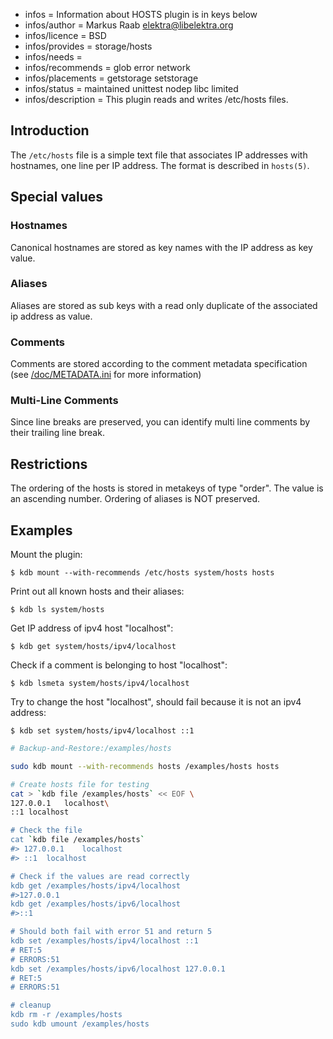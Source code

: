 - infos = Information about HOSTS plugin is in keys below
- infos/author = Markus Raab <elektra@libelektra.org>
- infos/licence = BSD
- infos/provides = storage/hosts
- infos/needs =
- infos/recommends = glob error network
- infos/placements = getstorage setstorage
- infos/status = maintained unittest nodep libc limited
- infos/description = This plugin reads and writes /etc/hosts files.

## Introduction

The `/etc/hosts` file is a simple text file that associates IP addresses
with hostnames, one line per IP address. The format is described in `hosts(5)`.

## Special values

### Hostnames

Canonical hostnames are stored as key names with the IP address as key
value. 

### Aliases

Aliases are stored as sub keys with a read only duplicate of the
associated ip address as value. 

### Comments

Comments are stored according to the comment metadata specification (see [/doc/METADATA.ini](/doc/METADATA.ini) for more information)

### Multi-Line Comments

Since line breaks are preserved, you can identify multi line comments
by their trailing line break.


## Restrictions

The ordering of the hosts is stored in metakeys of type "order".
The value is an ascending number. Ordering of aliases is NOT preserved.

## Examples

Mount the plugin:

    $ kdb mount --with-recommends /etc/hosts system/hosts hosts

Print out all known hosts and their aliases:

    $ kdb ls system/hosts

Get IP address of ipv4 host "localhost":

    $ kdb get system/hosts/ipv4/localhost

Check if a comment is belonging to host "localhost":

    $ kdb lsmeta system/hosts/ipv4/localhost

Try to change the host "localhost", should fail because it is not an ipv4 address:

    $ kdb set system/hosts/ipv4/localhost ::1

```sh
# Backup-and-Restore:/examples/hosts

sudo kdb mount --with-recommends hosts /examples/hosts hosts

# Create hosts file for testing
cat > `kdb file /examples/hosts` << EOF \
127.0.0.1	localhost\
::1	localhost

# Check the file
cat `kdb file /examples/hosts`
#> 127.0.0.1	localhost
#> ::1	localhost

# Check if the values are read correctly
kdb get /examples/hosts/ipv4/localhost
#>127.0.0.1
kdb get /examples/hosts/ipv6/localhost
#>::1

# Should both fail with error 51 and return 5
kdb set /examples/hosts/ipv4/localhost ::1
# RET:5
# ERRORS:51
kdb set /examples/hosts/ipv6/localhost 127.0.0.1
# RET:5
# ERRORS:51

# cleanup
kdb rm -r /examples/hosts
sudo kdb umount /examples/hosts
```
